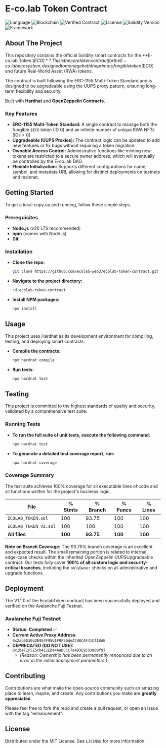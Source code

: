 # E-co.lab Token Contract

![Language](https://img.shields.io/badge/Language-Solidity-orange)
![Blockchain](https://img.shields.io/badge/Blockchain-Avalanche_Fuji-red)
![Verified Contract](https://img.shields.io/badge/Contract-Verified-green)
![License](https://img.shields.io/badge/License-MIT-blue)
![Solidity Version](https://img.shields.io/badge/Solidity-0.8.24-yellow.svg)
![Framework](https://img.shields.io/badge/Framework-Hardhat-purple.svg)

## About The Project

This repository contains the official Solidity smart contracts for the **E-co.lab Token ($ECO)**. This is the core token contract for the E-co.lab ecosystem, designed to manage both the primary fungible token ($ECO) and future Real-World Asset (RWA) tokens.

The contract is built following the ERC-1155 Multi-Token Standard and is designed to be upgradeable using the UUPS proxy pattern, ensuring long-term flexibility and security.

Built with **Hardhat** and **OpenZeppelin Contracts**.

### Key Features

*   **ERC-1155 Multi-Token Standard:** A single contract to manage both the fungible `$ECO` token (ID 0) and an infinite number of unique RWA NFTs (IDs > 0).
*   **Upgradeable (UUPS Proxies):** The contract logic can be updated to add new features or fix bugs without requiring a token migration.
*   **Ownable Access Control:** Administrative functions like minting new tokens are restricted to a secure owner address, which will eventually be controlled by the E-co.lab DAO.
*   **Flexible Initialization:** Supports different configurations for name, symbol, and metadata URI, allowing for distinct deployments on testnets and mainnet.

## Getting Started

To get a local copy up and running, follow these simple steps.

### Prerequisites

*   **Node.js** (v20 LTS recommended)
*   **npm** (comes with Node.js)
*   **Git**

### Installation

*   **Clone the repo:**
    ```sh
    git clone https://github.com/ecolab-web3/ecolab-token-contract.git
    ```
*   **Navigate to the project directory:**
    ```sh
    cd ecolab-token-contract
    ```
*   **Install NPM packages:**
    ```sh
    npm install
    ```

## Usage

This project uses Hardhat as its development environment for compiling, testing, and deploying smart contracts.

*   **Compile the contracts:**
    ```sh
    npx hardhat compile
    ```
*   **Run tests:**
    ```sh
    npx hardhat test
    ```

## Testing

This project is committed to the highest standards of quality and security, validated by a comprehensive test suite.

### Running Tests

*   **To run the full suite of unit tests, execute the following command:**
    ```sh
    npx hardhat test
    ```

*   **To generate a detailed test coverage report, run:**
    ```sh
    npx hardhat coverage
    ```

### Coverage Summary

The test suite achieves 100% coverage for all executable lines of code and all functions written for the project's business logic.

| File                  | % Stmts | % Branch | % Funcs | % Lines |
|-----------------------|---------|----------|---------|---------|
| `ECOLAB_TOKEN.sol`    | 100     | 93.75    | 100     | 100     |
| `ECOLAB_TOKEN_V2.sol` | 100     | 100      | 100     | 100     |
| **All files**         | **100** | **93.75**| **100** | **100** |

**Note on Branch Coverage:** The 93.75% branch coverage is an excellent and expected result. The small remaining portion is related to internal, edge-case checks within the inherited OpenZeppelin UUPSUpgradeable contract. Our tests fully cover **100% of all custom logic and security-critical branches**, including the `onlyOwner` checks on all administrative and upgrade functions.

## Deployment

The V1.1.0 of the EcolabToken contract has been successfully deployed and verified on the Avalanche Fuji Testnet.

### Avalanche Fuji Testnet

*   **Status:** **Completed** ✅
*   **Current Active Proxy Address:**
    `0x2ab5510b2E954F95b1F9F50deA7d8CAF41C418AE`
*   **DEPRECATED (DO NOT USE):**
    `0x1beF1F515cb4E1EDa4AaDCCC7a4D3E9503889f97`
    *   *(Reason: Ownership has been permanently renounced due to an error in the initial deployment parameters.)*

## Contributing

Contributions are what make the open-source community such an amazing place to learn, inspire, and create. Any contributions you make are **greatly appreciated**.

Please feel free to fork the repo and create a pull request, or open an issue with the tag "enhancement".

## License

Distributed under the MIT License. See `LICENSE` for more information.